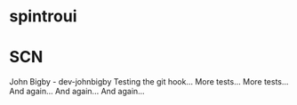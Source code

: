 # spintroui
# SCN
John Bigby - dev-johnbigby
Testing the git hook... More tests... More tests... And again... And again... And again...
